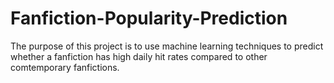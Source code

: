 # Fanfiction-Popularity-Prediction
The purpose of this project is to use machine learning techniques to predict whether a fanfiction has high daily hit rates compared to other comtemporary fanfictions.
